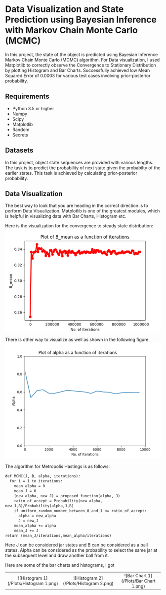 # Data Visualization and State Prediction using Bayesian Inference with Markov Chain Monte Carlo (MCMC)
In this project, the state of the object is predicted using Bayesian Inference Markov Chain Monte Carlo (MCMC) algorithm. For Data visualization, I used Matplotlib to correctly observe the Convergence to Stationary Distribution by plotting Histogram and Bar Charts. Successfully achieved low Mean Squared Error of 0.0003 for various test cases involving prior-posterior probability.

## Requirements
* Python 3.5 or higher
* Numpy
* Scipy
* Matplotlib
* Random
* Secrets

## Datasets
In this project, object state sequences are provided with various lengths. The task is to predict the probability of next state given the probabilty of the earlier states.
This task is achieved by calculating prior-posterior probability.

## Data Visualization
The best way to look that you are heading in the correct direction is to perform Data Visualization. Matplotlib is one of the greatest modules, which is helpful in visualizing data with Bar Charts, Histogram etc.

Here is the visualization for the convergence to steady state distribution:
![Convergence to Stationary Distribution](https://github.com/kedarvkunte/Data-Visualization-and-State-Prediction-using-Bayesian-Inference-with-Markov-Chain-Monte-Carlo/blob/master/Plots/Plot%20of%20B_mean%20vs%20Iterations%20for%201000000%20iterations.png)

There is other way to visualize as well as shown in the following figure.
![Convergence to Stationary Distribution other way round](https://github.com/kedarvkunte/Data-Visualization-and-State-Prediction-using-Bayesian-Inference-with-Markov-Chain-Monte-Carlo/blob/master/Plots/Plot%20of%20alpha%20as%20function%20of%20iterations.png)

The algorithm for Metropolis Hastings is as follows:
```
def MCMC(J, B, alpha, iterations):
  for i = 1 to iterations:
    mean_alpha = 0
    mean_J = 0
    (new_alpha, new_J) = proposed_function(alpha, J)
    ratio_of_accept = Probability(new_alpha, new_J,B)/Probability(alpha,J,B)
    if uniform_random_number_between_0_and_1 <= ratio_of_accept:
      alpha = new_alpha
      J = new_J
    mean_alpha += alpha
    mean_J += J
return (mean_J/iterations,mean_alpha/iterations)
```
Here J can be considered jar states and B can be considered as a ball states. Alpha can be considered as the probability to select the same jar at the subsequent level and draw another ball from it.

Here are some of the bar charts and histograms, I got

|                           |                           |                           |
|:-------------------------:|:-------------------------:|:-------------------------:|
|![Histogram 1](/Plots/Histogram 1.png)|![Histogram 2](/Plots/Histogram 2.png)|![Bar Chart 1](/Plots/Bar Chart 1.png)|
    





